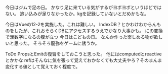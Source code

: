 今日はジムで足の日。
かなり足に来ている気がするがヨボヨボというほどではない。
追い込みが足りなかったか。kgを記録していないとだめかもな。

今日はVueの12-2を実施した。これは難しい。
IndexDB？とかわけわからんものをしたが、これおそらくDBにアクセスするうえでかなり大事かも。
にの変換で漢数字になるの腹が立つ
今日はこどもの日。
なんか作った楽しめる物が欲しいと思った。
そろそろ龍弥をゲームに誘うか。

ToDo
PropsとEmitの復習をしておこうと思った。
他にはcomputedとreactiveとかかな
refはそんなに気を張って覚えておかなくても大丈夫やろ？そのまんま変化する値として覚えておく程度で。
